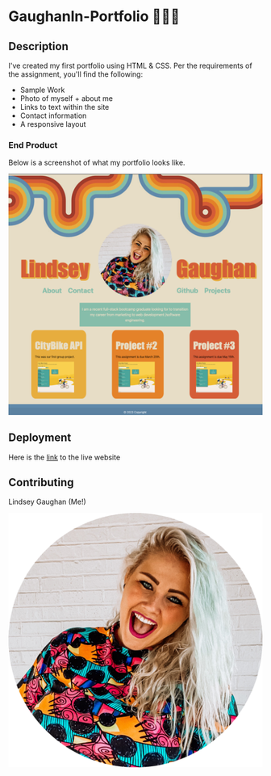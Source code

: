 # Gaughanln-Portfolio 💁🏼‍♀️

## Description

I've created my first portfolio using HTML & CSS. Per the requirements of the assignment, you'll find the following:

* Sample Work
* Photo of myself + about me
* Links to text within the site
* Contact information
* A responsive layout

### End Product 
Below is a screenshot of what my portfolio looks like.

![screenshot of Lindsey Gaughan finished portfolio](./assets2/portfolioScreenshot.png)

## Deployment

Here is the [link](https://gaughanln.github.io/Gaughanln-Portfolio/#project1) to the live website

## Contributing
Lindsey Gaughan (Me!)

![Lindsey Gaughan](./assets2/gaughanln-round.png)
